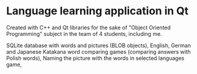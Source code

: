 # Language learning application in Qt

Created with C++ and Qt libraries for the sake of "Object Oriented Programming" subject in the team of 4 students, including me.

SQLite database with words and pictures (BLOB objects),
English, German and Japanese Katakana word comparing games (comparing answers with Polish words),
Naming the picture with the words in selected languages game,
